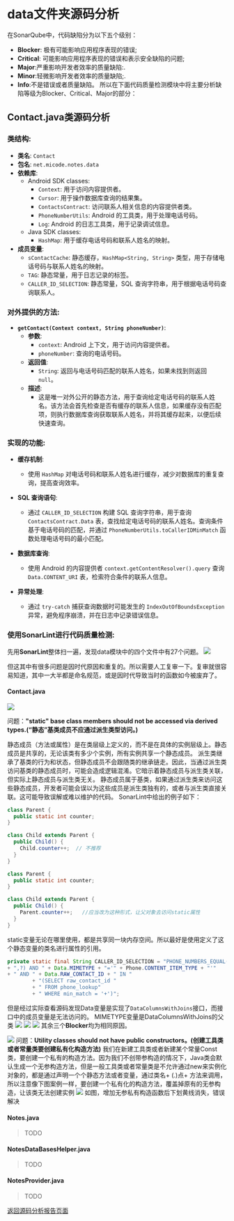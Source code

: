 # data文件夹源码分析

在SonarQube中，代码缺陷分为以下五个级别：
- **Blocker**: 极有可能影响应用程序表现的错误;
- **Critical**: 可能影响应用程序表现的错误和表示安全缺陷的问题;
- **Major**:严重影响开发者效率的质量缺陷:.
- **Minor**:轻微影响开发者效率的质量缺陷;.
- **Info**:不是错误或者质量缺陷。
所以在下面代码质量检测模块中将主要分析缺陷等级为Blocker、Critical、Major的部分：

## Contact.java类源码分析
###  **类结构**:

- **类名**: `Contact`
- **包名**: `net.micode.notes.data`
- **依赖库**: 
  - Android SDK classes: 
    - `Context`: 用于访问内容提供者。
    - `Cursor`: 用于操作数据库查询的结果集。
    - `ContactsContract`: 访问联系人相关信息的内容提供者类。
    - `PhoneNumberUtils`: Android 的工具类，用于处理电话号码。
    - `Log`: Android 的日志工具类，用于记录调试信息。
  - Java SDK classes:
    - `HashMap`: 用于缓存电话号码和联系人姓名的映射。
- **成员变量**:
  - `sContactCache`: 静态缓存，`HashMap<String, String>` 类型，用于存储电话号码与联系人姓名的映射。
  - `TAG`: 静态常量，用于日志记录的标签。
  - `CALLER_ID_SELECTION`: 静态常量，SQL 查询字符串，用于根据电话号码查询联系人。

###  **对外提供的方法**:

- **`getContact(Context context, String phoneNumber)`**:
  - **参数**:
    - `context`: Android 上下文，用于访问内容提供者。
    - `phoneNumber`: 查询的电话号码。
  - **返回值**:
    - `String`: 返回与电话号码匹配的联系人姓名，如果未找到则返回 `null`。
  - **描述**:
    - 这是唯一对外公开的静态方法，用于查询给定电话号码的联系人姓名。该方法会首先检查是否有缓存的联系人信息，如果缓存没有匹配项，则执行数据库查询获取联系人姓名，并将其缓存起来，以便后续快速查询。

###  **实现的功能**:

- **缓存机制**: 
  - 使用 `HashMap` 对电话号码和联系人姓名进行缓存，减少对数据库的重复查询，提高查询效率。
  
- **SQL 查询语句**:
  - 通过 `CALLER_ID_SELECTION` 构建 SQL 查询字符串，用于查询 `ContactsContract.Data` 表，查找给定电话号码的联系人姓名。查询条件基于电话号码的匹配，并通过 `PhoneNumberUtils.toCallerIDMinMatch` 函数处理电话号码的最小匹配。
  
- **数据库查询**:
  - 使用 Android 的内容提供者 `context.getContentResolver().query` 查询 `Data.CONTENT_URI` 表，检索符合条件的联系人信息。
  
- **异常处理**:
  - 通过 `try-catch` 捕获查询数据时可能发生的 `IndexOutOfBoundsException` 异常，避免程序崩溃，并在日志中记录错误信息。

###  **使用SonarLint进行代码质量检测**:
先用**SonarLint**整体扫一遍，发现data模块中的四个文件中有27个问题。
![](../../../../../../README_IMAGE/data_Problems/Data模块初步分析.png)

但这其中有很多问题是因时代原因和重复的。所以需要人工复审一下。复审就很容易知道，其中一大半都是命名规范，或是因时代导致当时的函数如今被废弃了。

#### Contact.java

![](../../../../../../README_IMAGE/data_Problems/Contact_Problem01.png)

问题：**"static" base class members should not be accessed via derived types.(“静态”基类成员不应通过派生类型访问。)**

静态成员（方法或属性）是在类层级上定义的，而不是在具体的实例层级上。静态成员是共享的，无论该类有多少个实例，所有实例共享一个静态成员。
派生类继承了基类的行为和状态，但静态成员不会跟随类的继承链走。因此，当通过派生类访问基类的静态成员时，可能会造成逻辑混淆。它暗示着静态成员与派生类关联，但实际上静态成员与派生类无关。
静态成员属于基类，如果通过派生类来访问这些静态成员，开发者可能会误以为这些成员是派生类独有的，或者与派生类直接关联。这可能导致误解或难以维护的代码。
SonarLint中给出的例子如下：
``` java
class Parent {
  public static int counter;
}

class Child extends Parent {
  public Child() {
    Child.counter++;  // 不推荐
  }
}
```

``` java
class Parent {
  public static int counter;
}

class Child extends Parent {
  public Child() {
    Parent.counter++;   //应当改为这种形式，让父对象去访问static属性
  }
}
```

static变量无论在哪里使用，都是共享同一块内存空间。所以最好是使用定义了这个静态变量的类名进行属性的引用。

``` java
private static final String CALLER_ID_SELECTION = "PHONE_NUMBERS_EQUAL(" + Phone.NUMBER  
+ ",?) AND " + Data.MIMETYPE + "='" + Phone.CONTENT_ITEM_TYPE + "'"  
+ " AND " + Data.RAW_CONTACT_ID + " IN "  
        + "(SELECT raw_contact_id "  
        + " FROM phone_lookup"  
        + " WHERE min_match = '+')";
```

但是经过实际查看源码发现Data变量是实现了`DataColumnsWithJoins`接口，而接口中的成员变量是无法访问的。
MIMETYPE变量是DataColumnsWithJoins的父类
![](../../../../../../README_IMAGE/data_Problems/Data的接口.png)
![](../../../../../../README_IMAGE/data_Problems/DataColumnsWithJoins的继承关系.png)
![](../../../../../../README_IMAGE/data_Problems/MIMETYPE变量的出处.png)
其余三个**Blocker**均为相同原因。


![](../../../../../../README_IMAGE/data_Problems/Contact_Problem02.png)
问题：**Utility classes should not have public constructors。(创建工具类或者常量类要创建私有化构造方法)**
我们在新建工具类或者新建某个常量Const类，要创建一个私有的构造方法。因为我们不创带参构造的情况下，Java类会默认生成一个无参构造方法，但是一般工具类或者常量类是不允许通过new来实例化对象的，都是通过声明一个个静态方法或者变量，通过类名+ (.)点+ 方法来调用，所以注意像下图案例一样，要创建一个私有化的构造方法，覆盖掉原有的无参构造，让该类无法创建实例
![](../../../../../../README_IMAGE/data_Problems/Contact_Problem02_complete.png)
如图，增加无参私有构造函数后下划黄线消失，错误解决

#### Notes.java
> TODO
>

#### NotesDataBasesHelper.java
>TODO

#### NotesProvider.java
> TODO

[返回源码分析报告页面](../../../../../../../README.md)